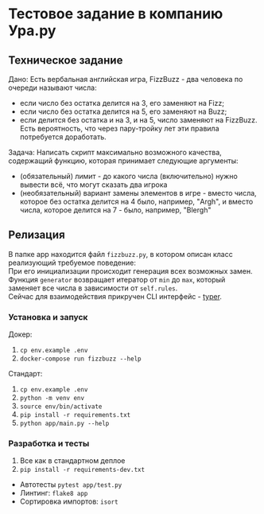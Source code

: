 # Тестовое задание в компанию Ура.ру

## Техническое задание
Дано: Есть вербальная английская игра, FizzBuzz - два человека по очереди называют числа:
- если число без остатка делится на 3, его заменяют на Fizz;
- если число без остатка делится на 5, его заменяют на Buzz;
- если делится без остатка и на 3, и на 5, число заменяют на FizzBuzz.
Есть вероятность, что через пару-тройку лет эти правила потребуется доработать.

Задача: Написать скрипт максимально возможного качества, содержащий функцию, которая
принимает следующие аргументы:
- (обязательный) лимит - до какого числа (включительно) нужно вывести всё, что могут сказать
два игрока
- (необязательный) вариант замены элементов в игре - вместо числа, которое без остатка делится
на 4 было, например, "Argh", и вместо числа, которое делится на 7 - было, например, "Blergh"


## Релизация

В папке app находится файл `fizzbuzz.py`, в котором описан класс реализующий требуемое поведение:  
При его инициализации происходит генерация всех возможных замен.  
Функция `generator` возвращает итератор от `min` до `max`, который заменяет все числа в зависимости от `self.rules`.  
Сейчас для взаимодействия прикручен CLI интерфейс - [typer](https://github.com/tiangolo/typer).

### Установка и запуск
Докер:
1. `cp env.example .env`
2. `docker-compose run fizzbuzz --help`

Стандарт:
1. `cp env.example .env`
2. `python -m venv env`
3. `source env/bin/activate`
4. `pip install -r requirements.txt`
5. `python app/main.py --help`


### Разработка и тесты
1. Все как в стандартном деплое
2. `pip install -r requirements-dev.txt`

- Автотесты `pytest app/test.py`
- Линтинг: `flake8 app`
- Сортировка импортов: `isort`
